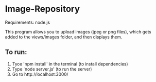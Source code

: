 # Image-Repository
Requirements: node.js

This program allows you to upload images (jpeg or png files), which gets added to the views/images folder, and then displays them.

## To run:
1. Tyoe 'npm install' in the terminal (to install dependencies)
2. Type 'node server.js' (to run the server)
3. Go to http://localhost:3000/
